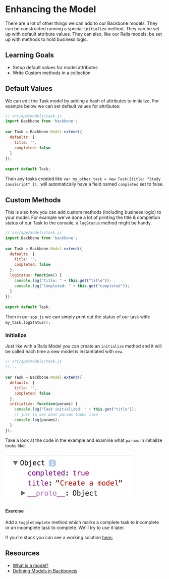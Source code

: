 
# Enhancing the Model

There are a lot of other things we can add to our Backbone models.  They can be constructed running a special `initialize` method.  They can be set up with default attribute values.  They can also, like our Rails models, be set up with methods to hold business logic.

## Learning Goals
-  Setup default values for model attributes
-  Write Custom methods in a collection

## Default Values

We can edit the Task model by adding a hash of attributes to initialize.  For example below we can set default values for attributes:

```javascript
// src/app/models/task.js
import Backbone from 'backbone';

var Task = Backbone.Model.extend({
  defaults: {
    title: '',
    completed: false
  }
});

export default Task;
```

Then any tasks created like `var my_other_task = new Task({title: "Study JavaScript" });` will automatically have a field named `completed` set to false.  


## Custom Methods

This is also how you can add custom methods (including business logic) to your model. For example we've done a lot of printing the title & completion status of our Task to the console, a `logStatus` method might be handy. 

```javascript
// src/app/models/task.js
import Backbone from 'backbone';

var Task = Backbone.Model.extend({
  defaults: {
    title: '',
    completed: false
  },
  logStatus: function() {
    console.log("Title: " + this.get("title"));
    console.log("Completed: " + this.get("completed"));
  }
});

export default Task;
```

Then in our `app.js` we can simply print out the status of our task with:  `my_task.logStatus();`

### Initialize

Just like with a Rails Model you can create an `initialize` method and it will be called each time a new model is instantiated with `new`.

```javascript
// src/app/models/task.js
//...

var Task = Backbone.Model.extend({
  defaults: {
    title: '',
    completed: false
  },
  initialize: function(params) {
    console.log("Task initialized: " + this.get("title"));
    // just to see what params looks like
    console.log(params);
  }
});
```

Take a look at the code in the example and examine what `params` in initialize looks like.

![params in the Dev Tools console](images/params.png)

#### Exercise

Add a `toggleComplete` method which marks a complete task to incomplete or an incomplete task to complete.  We'll try to use it later.

If you're stuck you can see a working solution [here:](https://gist.github.com/CheezItMan/38fac3dfd1f26cdd19a32b50b2a5c359)

## Resources
-  [What is a model?](https://cdnjs.com/libraries/backbone.js/tutorials/what-is-a-model)
-  [Defining Models in Backbonejs](http://codebeerstartups.com/2012/12/3-defining-models-in-backbone-js-learning-backbone-js/)